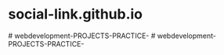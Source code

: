 ﻿# social-link.github.io
#   w e b d e v e l o p m e n t - P R O J E C T S - P R A C T I C E -  
 #   w e b d e v e l o p m e n t - P R O J E C T S - P R A C T I C E -  
 